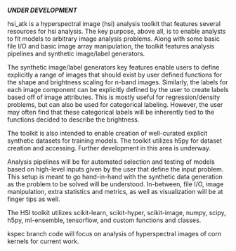 ***UNDER DEVELOPMENT***

hsi_atk is a hyperspectral image (hsi) analysis toolkit that features several resources for hsi analysis. The key
purpose, above all, is to enable analysts to fit models to arbitrary image analysis problems. Along with some basic 
file I/O and basic image array manipulation, the toolkit features analysis pipelines and synthetic image/label 
generators.

The synthetic image/label generators key features enable users to define explicitly a range of images that should exist
by user defined functions for the shape and brightness scaling for n-band images. Similarly, the labels for each 
image component can be explicitly defined by the user to create labels based off of image attributes. This is mostly 
useful for regression/density problems, but can also be used for categorical labeling. However, the user may often find
that these categorical labels will be inherently tied to the functions decided to describe the brightness.

The toolkit is also intended to enable creation of well-curated explicit synthetic datasets for training models. The
toolkit utilizes h5py for dataset creation and accessing. Further development in this area is underway.

Analysis pipelines will be for automated selection and testing of models based on high-level inputs given by the user
that define the input problem. This setup is meant to go hand-in-hand with the synthetic data generation as the 
problem to be solved will be understood. In-between, file I/O, image manipulation, extra statistics and metrics, as
well as visualization will be at finger tips as well.

The HSI toolkit utilizes scikit-learn, scikit-hyper, scikit-image, numpy, scipy, h5py, ml-ensemble, tensorflow,
and custom functions and classes.

kspec branch code will focus on analysis of hyperspectral images of corn kernels for current work.
